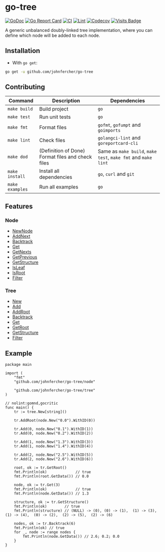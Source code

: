 # go-tree

[![GoDoc](https://godoc.org/github.com/johnfercher/go-tree?status.svg)](https://godoc.org/github.com/johnfercher/go-tree)
[![Go Report Card](https://goreportcard.com/badge/github.com/johnfercher/go-tree)](https://goreportcard.com/report/github.com/johnfercher/go-tree)
[![CI](https://github.com/johnfercher/go-tree/actions/workflows/goci.yml/badge.svg)](https://github.com/johnfercher/go-tree/actions/workflows/goci.yml)
[![Lint](https://github.com/johnfercher/go-tree/actions/workflows/golangci-lint.yml/badge.svg)](https://github.com/johnfercher/go-tree/actions/workflows/golangci-lint.yml)
[![Codecov](https://codecov.io/gh/johnfercher/go-tree/branch/main/graph/badge.svg)](https://codecov.io/gh/johnfercher/go-tree)
[![Visits Badge](https://badges.pufler.dev/visits/johnfercher/go-tree)](https://badges.pufler.dev)


A generic unbalanced doubly-linked tree implementation, where you can define which node will be added to each node.

## Installation

* With `go get`:

```bash
go get -u github.com/johnfercher/go-tree
```

## Contributing

| Command         | Description                                      | Dependencies                                                  |
|-----------------|--------------------------------------------------|---------------------------------------------------------------|
| `make build`    | Build project                                    | `go`                                                          |
| `make test`     | Run unit tests                                   | `go`                                                          |
| `make fmt`      | Format files                                     | `gofmt`, `gofumpt` and `goimports`                            |
| `make lint`     | Check files                                      | `golangci-lint` and `goreportcard-cli`                        |
| `make dod`      | (Definition of Done) Format files and check files | Same as `make build`, `make test`, `make fmt` and `make lint` | 
| `make install`  | Install all dependencies                         | `go`, `curl` and `git`                                        |
| `make examples` | Run all examples                                 | `go`                                                          |

## Features
### Node
* [NewNode](https://pkg.go.dev/github.com/johnfercher/go-tree/tree#NewNode)
* [AddNext](https://pkg.go.dev/github.com/johnfercher/go-tree/tree#Node.AddNext)
* [Backtrack](https://pkg.go.dev/github.com/johnfercher/go-tree/tree#Node.Backtrack)
* [Get](https://pkg.go.dev/github.com/johnfercher/go-tree/tree#Node.Get)
* [GetNexts](https://pkg.go.dev/github.com/johnfercher/go-tree/tree#Node.GetNexts)
* [GetPrevious](https://pkg.go.dev/github.com/johnfercher/go-tree/tree#Node.GetPrevious)
* [GetStructure](https://pkg.go.dev/github.com/johnfercher/go-tree/tree#Node.GetStructure)
* [IsLeaf](https://pkg.go.dev/github.com/johnfercher/go-tree/tree#Node.IsLeaf)
* [IsRoot](https://pkg.go.dev/github.com/johnfercher/go-tree/tree#Node.IsLeaf)
* [Filter](https://pkg.go.dev/github.com/johnfercher/go-tree/tree#Node.Filter)

### Tree
* [New](https://pkg.go.dev/github.com/johnfercher/go-tree/tree#New)
* [Add](https://pkg.go.dev/github.com/johnfercher/go-tree/tree#Tree.Add)
* [AddRoot](https://pkg.go.dev/github.com/johnfercher/go-tree/tree#Tree.AddRoot)
* [Backtrack](https://pkg.go.dev/github.com/johnfercher/go-tree/tree#Tree.Backtrack)
* [Get](https://pkg.go.dev/github.com/johnfercher/go-tree/tree#Tree.Get)
* [GetRoot](https://pkg.go.dev/github.com/johnfercher/go-tree/tree#Tree.GetRoot)
* [GetStructure](https://pkg.go.dev/github.com/johnfercher/go-tree/tree#Tree.GetStructure)
* [Filter](https://pkg.go.dev/github.com/johnfercher/go-tree/tree#Tree.Filter)

## Example

```golang
package main

import (
	"fmt"
	"github.com/johnfercher/go-tree/node"

	"github.com/johnfercher/go-tree/tree"
)

// nolint:gomnd,gocritic
func main() {
	tr := tree.New[string]()

	tr.AddRoot(node.New("0.0").WithID(0))

	tr.Add(0, node.New("0.1").WithID(1))
	tr.Add(0, node.New("0.2").WithID(2))

	tr.Add(1, node.New("1.3").WithID(3))
	tr.Add(1, node.New("1.4").WithID(4))

	tr.Add(2, node.New("2.5").WithID(5))
	tr.Add(2, node.New("2.6").WithID(6))

	root, ok := tr.GetRoot()
	fmt.Println(ok)             // true
	fmt.Println(root.GetData()) // 0.0

	node, ok := tr.Get(3)
	fmt.Println(ok)             // true
	fmt.Println(node.GetData()) // 1.3

	structure, ok := tr.GetStructure()
	fmt.Println(ok)        // true
	fmt.Println(structure) // (NULL) -> (0), (0) -> (1),  (1) -> (3),  (1) -> (4),  (0) -> (2),  (2) -> (5),  (2) -> (6)

	nodes, ok := tr.Backtrack(6)
	fmt.Println(ok) // true
	for _, node := range nodes {
		fmt.Println(node.GetData()) // 2.6; 0.2; 0.0
	}
}
```
